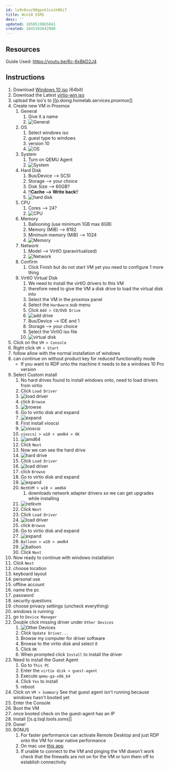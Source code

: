 ```yaml
---
id: lo9v0suz98gpxk1coih86i7
title: Win10 SSMS
desc: ''
updated: 1650519865841
created: 1645393642980
---
```


## Resources

Guide Used: <https://youtu.be/6c-6xBkD2J4>

## Instructions

1. Download [Windows 10 iso][0] (64bit)
2. Download the Latest [virtio-win iso][1]
3. upload the iso's to [[p.doing.homelab.services.proxmox]]
4. Create new VM in Proxmox
   1. General
      1. Give it a name
      2. ![General](/assets/images/2022-03-12-16-52-44.png)
   2. OS
      1. Select windows iso
      2. guest type to windows
      3. version 10
      4. ![OS](/assets/images/2022-03-12-16-53-32.png)
   3. System
      1. Turn on QEMU Agent
      2. ![System](/assets/images/2022-03-12-16-54-16.png)
   4. Hard Disk
      1. Bus/Device --> SCSI
      2. Storage --> your choice
      3. Disk Size --> 60GB?
      4. !!**Cache --> Write back**!!
      5. ![hard disk](/assets/images/2022-03-12-16-56-29.png)
   5. CPU
      1. Cores --> 24?
      2. ![CPU](/assets/images/2022-03-12-16-57-19.png)
   6. Memory
      1. Ballooning (use minimum 1GB max 8GB)
      2. Memory (MiB) --> 8192
      3. Minimum memory (MiB) --> 1024
      4. ![Memory](/assets/images/2022-03-12-16-58-55.png)
   7. Network
      1. Model --> VirtIO (paravirtualized)
      2. ![Network](/assets/images/2022-03-12-16-59-42.png)
   8. Confirm
      1. Click Finish but do not start VM yet you need to configure 1 more thing
   9. VirtIO Virtual Disk
      1. We need to install the virtIO drivers to this VM
      2. therefore need to give the VM a disk drive to load the virtual disk into
      3. Select the VM in the proxmox panel
      4. Select the `Hardware` sub menu
      5. Click `Add > CD/DVD Drive`
      6. ![add drive](/assets/images/2022-03-12-17-02-41.png)
      7. Bus/Device --> IDE and 1
      8. Storage --> your choice
      9. Select the VirtIO iso file
      10. ![virtual disk](/assets/images/2022-03-12-17-03-46.png)
5. Click on the `VM > Console`
6. Right click `VM > Start`
7. follow allow with the normal installation of windows
8. can continue on without product key for reduced functionality mode
   - If you want to RDP onto the machine it needs to be a windows 10 Pro version
9. Select Custom install
    1. No hard drives found to install windows onto, need to load drivers from virtio
    2. Click `Load Driver`
    3. ![load driver](/assets/images/2022-03-12-17-06-28.png)
    4. click `Browse`
    5. ![browse](/assets/images/2022-03-12-17-07-09.png)
    6. Go to virtio disk and expand
    7. ![expand](/assets/images/2022-03-12-17-07-35.png)
    8. First install vioscsi
    9. ![vioscsi](/assets/images/2022-03-12-17-08-39.png)
    10. `vioscsi > w10 > amd64 > OK`
    11. ![amd64](/assets/images/2022-03-12-17-09-22.png)
    12. Click `Next`
    13. Now we can see the hard drive
    14. ![hard drive](/assets/images/2022-03-12-17-10-06.png)
    15. Click `Load Driver`
    16. ![load driver](/assets/images/2022-03-12-17-06-28.png)
    17. click `Browse`
    18. Go to virtio disk and expand
    19. ![expand](/assets/images/2022-03-12-17-07-35.png)
    20. `NetKVM > w10 > amd64`
        1. downloads network adapter drivers so we can get upgrades while installing
    21. ![netkvm](/assets/images/2022-03-12-17-15-03.png)
    22. Click `Next`
    23. Click `Load Driver`
    24. ![load driver](/assets/images/2022-03-12-17-06-28.png)
    25. click `Browse`
    26. Go to virtio disk and expand
    27. ![expand](/assets/images/2022-03-12-17-07-35.png)
    28. `Balloon > w10 > amd64`
    29. ![balloon](/assets/images/2022-03-12-17-17-15.png)
    30. Click `Next`
10. Now ready to continue with windows installation
11. Click `Next`
12. choose location
13. keyboard layout
14. personal use
15. offline account
16. name the pc
17. password
18. security questions
19. choose privacy settings (uncheck everything)
20. windows is running
21. go to `Device Manager`
22. Double click missing driver under `Other Devices`
    1. ![Other Devices](/assets/images/2022-03-12-17-20-23.png)
    2. Click `Update Driver...`
    3. Browse my computer for driver software
    4. Browse to the virtio disk and select it
    5. Click `OK`
    6. When prompted click `Install` to install the driver
23. Need to install the Guest Agent
    1. Go to `This PC`
    2. Enter the `virtio disk > guest-agent`
    3. Execute `qemu-ga-x86_64`
    4. Click `Yes` to install
    5. reboot
24. Click on `VM > Summary` See that guest agent isn't running because windows hasn't booted yet
25. Enter the Console
26. Boot the VM
27. once booted check on the guest-agent has an IP
28. Install [[s.q.tsql.tools.ssms]]
29. Done!
30. BONUS
    1. For faster performance can activate Remote Desktop and just RDP onto the VM for near native performance
    2. On mac use [this app](https://apps.apple.com/us/app/microsoft-remote-desktop-10/id1295203466?mt=12)
    3. If unable to connect to the VM and pinging the VM doesn't work check that the firewalls are not on for the VM or turn them off to establish connectivity

[0]: https://www.microsoft.com/en-us/software-download/windows10ISO
[1]: https://docs.fedoraproject.org/en-US/quick-docs/creating-windows-virtual-machines-using-virtio-drivers/index.html
